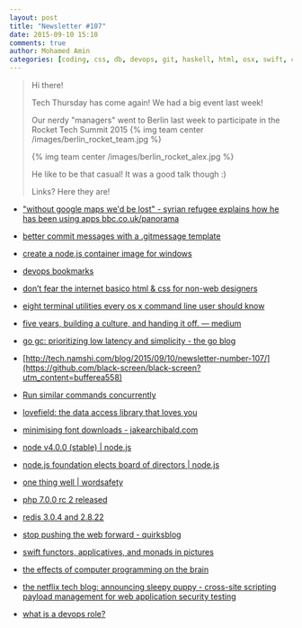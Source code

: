 ```yaml
---
layout: post
title: "Newsletter #107"
date: 2015-09-10 15:10
comments: true
author: Mohamed Amin
categories: [coding, css, db, devops, git, haskell, html, osx, swift, culture, php, nodejs]
---
```


> Hi there!
>
> Tech Thursday has come again! We had a big event last week!
>
> Our nerdy "managers" went to Berlin last week to participate in the Rocket Tech Summit 2015
> {% img team center /images/berlin_rocket_team.jpg %}
>
> {% img team center /images/berlin_rocket_alex.jpg %}
> 
> He like to be that casual! It was a good talk though :)
>
> Links? Here they are!
>

* ["without google maps we'd be lost" - syrian refugee explains how he has been using apps bbc.co.uk/panorama ](https://www.facebook.com/bbcnews/videos/10153081461092217/)

* [better commit messages with a .gitmessage template](https://robots.thoughtbot.com/better-commit-messages-with-a-gitmessage-template)

* [create a node.js container image for windows](https://stefanscherer.github.io/create-an-io-js-container-image-for-windows/?mkt_tok=3RkMMJWWfF9wsRonuqTMZKXonjHpfsX57ukrXqG1lMI/0ER3fOvrPUfGjI4AT8dkI+SLDwEYGJlv6SgFQ7LMMaZq1rgMXBk=)

<!-- more -->

* [devops bookmarks](http://www.devopsbookmarks.com/)

* [don’t fear the internet basico html & css for non-web designers](http://www.dontfeartheinternet.com/)

* [eight terminal utilities every os x command line user should know](http://www.mitchchn.me/2014/os-x-terminal)

* [five years, building a culture, and handing it off. — medium](https://medium.com/@kellan/five-years-building-a-culture-and-handing-it-off-54a38c3ab8de)

* [go gc: prioritizing low latency and simplicity - the go blog](http://blog.golang.org/go15gc?utm_content=bufferabe53)

* [http://tech.namshi.com/blog/2015/09/10/newsletter-number-107/](https://github.com/black-screen/black-screen?utm_content=bufferea558)

* [Run similar commands concurrently](https://github.com/jroes/par?utm_content=bufferf1d16)

* [lovefield: the data access library that loves you](https://google.github.io/lovefield/?utm_content=bufferf89f8)

* [minimising font downloads - jakearchibald.com](https://jakearchibald.com/2014/minimising-font-downloads/)

* [node v4.0.0 (stable) | node.js](https://nodejs.org/en/blog/release/v4.0.0/?utm_content=bufferb4c18)

* [node.js foundation elects board of directors | node.js](https://nodejs.org/en/blog/announcements/foundation-elects-board/?utm_content=buffer81979)

* [one thing well | wordsafety](http://onethingwell.org/post/128103218146/wordsafety)

* [php 7.0.0 rc 2 released](http://php.net/index.php?utm_content=buffer0b04a)

* [redis 3.0.4 and 2.8.22](https://groups.google.com/forum/)

* [stop pushing the web forward - quirksblog](http://www.quirksmode.org/blog/archives/2015/07/stop_pushing_th.html)

* [swift functors, applicatives, and monads in pictures](http://www.mokacoding.com/blog/functor-applicative-monads-in-pictures/)

* [the effects of computer programming on the brain](http://virtuecenter.com/blog/the_effects_of_computer_programming_on_the_brain.html)

* [the netflix tech blog: announcing sleepy puppy - cross-site scripting payload management for web application security testing](http://techblog.netflix.com/2015/08/announcing-sleepy-puppy-cross-site.html?utm_content=buffer8d3de)

* [what is a devops role?](http://www.itskeptic.org/content/what-devops-role)
